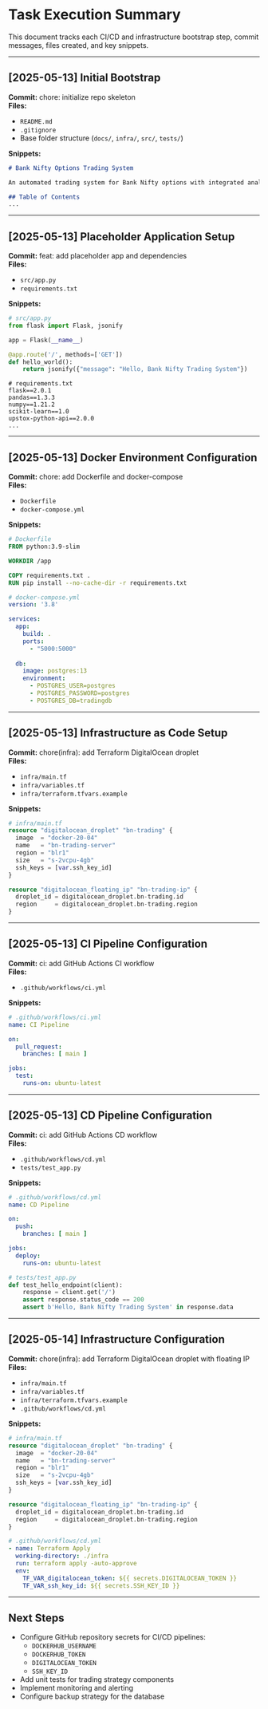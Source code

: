 # Task Execution Summary

This document tracks each CI/CD and infrastructure bootstrap step, commit messages, files created, and key snippets.

---

## [2025-05-13] Initial Bootstrap

**Commit:** chore: initialize repo skeleton  
**Files:**  
- `README.md`  
- `.gitignore`  
- Base folder structure (`docs/`, `infra/`, `src/`, `tests/`)

**Snippets:**  
```markdown
# Bank Nifty Options Trading System

An automated trading system for Bank Nifty options with integrated analytics and execution capabilities.

## Table of Contents
...
```

---

## [2025-05-13] Placeholder Application Setup

**Commit:** feat: add placeholder app and dependencies  
**Files:**  
- `src/app.py`  
- `requirements.txt`

**Snippets:**  
```python
# src/app.py
from flask import Flask, jsonify

app = Flask(__name__)

@app.route('/', methods=['GET'])
def hello_world():
    return jsonify({"message": "Hello, Bank Nifty Trading System"})
```

```pip-requirements
# requirements.txt
flask==2.0.1
pandas==1.3.3
numpy==1.21.2
scikit-learn==1.0
upstox-python-api==2.0.0
...
```

---

## [2025-05-13] Docker Environment Configuration

**Commit:** chore: add Dockerfile and docker-compose  
**Files:**  
- `Dockerfile`  
- `docker-compose.yml`

**Snippets:**  
```dockerfile
# Dockerfile
FROM python:3.9-slim

WORKDIR /app

COPY requirements.txt .
RUN pip install --no-cache-dir -r requirements.txt
```

```yaml
# docker-compose.yml
version: '3.8'

services:
  app:
    build: .
    ports:
      - "5000:5000"
  
  db:
    image: postgres:13
    environment:
      - POSTGRES_USER=postgres
      - POSTGRES_PASSWORD=postgres
      - POSTGRES_DB=tradingdb
```

---

## [2025-05-13] Infrastructure as Code Setup

**Commit:** chore(infra): add Terraform DigitalOcean droplet  
**Files:**  
- `infra/main.tf`  
- `infra/variables.tf`  
- `infra/terraform.tfvars.example`

**Snippets:**  
```terraform
# infra/main.tf
resource "digitalocean_droplet" "bn-trading" {
  image  = "docker-20-04"
  name   = "bn-trading-server"
  region = "blr1"
  size   = "s-2vcpu-4gb"
  ssh_keys = [var.ssh_key_id]
}

resource "digitalocean_floating_ip" "bn-trading-ip" {
  droplet_id = digitalocean_droplet.bn-trading.id
  region     = digitalocean_droplet.bn-trading.region
}
```

---

## [2025-05-13] CI Pipeline Configuration

**Commit:** ci: add GitHub Actions CI workflow  
**Files:**  
- `.github/workflows/ci.yml`

**Snippets:**  
```yaml
# .github/workflows/ci.yml
name: CI Pipeline

on:
  pull_request:
    branches: [ main ]

jobs:
  test:
    runs-on: ubuntu-latest
```

---

## [2025-05-13] CD Pipeline Configuration

**Commit:** ci: add GitHub Actions CD workflow  
**Files:**  
- `.github/workflows/cd.yml`
- `tests/test_app.py`

**Snippets:**  
```yaml
# .github/workflows/cd.yml
name: CD Pipeline

on:
  push:
    branches: [ main ]

jobs:
  deploy:
    runs-on: ubuntu-latest
```

```python
# tests/test_app.py
def test_hello_endpoint(client):
    response = client.get('/')
    assert response.status_code == 200
    assert b'Hello, Bank Nifty Trading System' in response.data
```

---

## [2025-05-14] Infrastructure Configuration

**Commit:** chore(infra): add Terraform DigitalOcean droplet with floating IP  
**Files:**  
- `infra/main.tf`  
- `infra/variables.tf`  
- `infra/terraform.tfvars.example`
- `.github/workflows/cd.yml`

**Snippets:**  
```terraform
# infra/main.tf
resource "digitalocean_droplet" "bn-trading" {
  image  = "docker-20-04"
  name   = "bn-trading-server"
  region = "blr1"
  size   = "s-2vcpu-4gb"
  ssh_keys = [var.ssh_key_id]
}

resource "digitalocean_floating_ip" "bn-trading-ip" {
  droplet_id = digitalocean_droplet.bn-trading.id
  region     = digitalocean_droplet.bn-trading.region
}
```

```yaml
# .github/workflows/cd.yml
- name: Terraform Apply
  working-directory: ./infra
  run: terraform apply -auto-approve
  env:
    TF_VAR_digitalocean_token: ${{ secrets.DIGITALOCEAN_TOKEN }}
    TF_VAR_ssh_key_id: ${{ secrets.SSH_KEY_ID }}
```

---

## Next Steps

- Configure GitHub repository secrets for CI/CD pipelines:
  - `DOCKERHUB_USERNAME`
  - `DOCKERHUB_TOKEN`
  - `DIGITALOCEAN_TOKEN`
  - `SSH_KEY_ID`
- Add unit tests for trading strategy components
- Implement monitoring and alerting
- Configure backup strategy for the database
